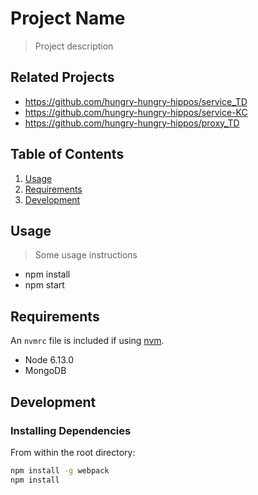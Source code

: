 # Project Name

> Project description

## Related Projects

  - https://github.com/hungry-hungry-hippos/service_TD
  - https://github.com/hungry-hungry-hippos/service-KC
  - https://github.com/hungry-hungry-hippos/proxy_TD

## Table of Contents

1. [Usage](#Usage)
1. [Requirements](#requirements)
1. [Development](#development)

## Usage

> Some usage instructions
- npm install
- npm start

## Requirements

An `nvmrc` file is included if using [nvm](https://github.com/creationix/nvm).

- Node 6.13.0
- MongoDB

## Development

### Installing Dependencies

From within the root directory:

```sh
npm install -g webpack
npm install
```

